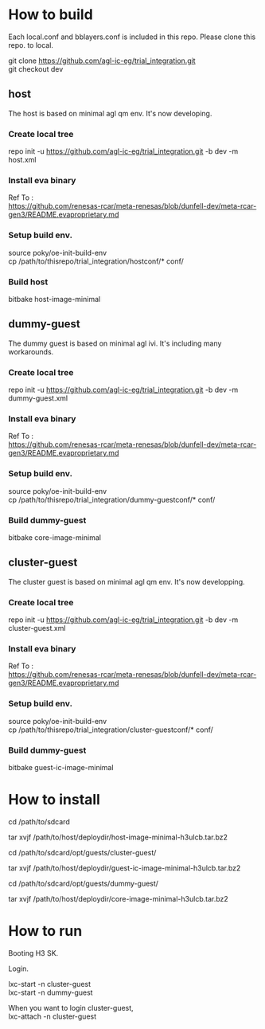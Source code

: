 # How to build

Each local.conf and bblayers.conf is included in this repo.  Please clone this repo. to local.  

git clone https://github.com/agl-ic-eg/trial_integration.git  
git checkout dev  


## host
The host is based on minimal agl qm env.  It's now developing.  

### Create local tree  

repo init -u https://github.com/agl-ic-eg/trial_integration.git -b dev -m host.xml  

### Install eva binary  
Ref To :  
https://github.com/renesas-rcar/meta-renesas/blob/dunfell-dev/meta-rcar-gen3/README.evaproprietary.md  


### Setup build env.  
source poky/oe-init-build-env  
cp /path/to/thisrepo/trial_integration/hostconf/* conf/


### Build host 
bitbake host-image-minimal  


## dummy-guest  
The dummy guest is based on minimal agl ivi.  It's including many workarounds.  

### Create local tree  

repo init -u https://github.com/agl-ic-eg/trial_integration.git -b dev -m dummy-guest.xml  

### Install eva binary  
Ref To :  
https://github.com/renesas-rcar/meta-renesas/blob/dunfell-dev/meta-rcar-gen3/README.evaproprietary.md  


### Setup build env.  
source poky/oe-init-build-env  
cp /path/to/thisrepo/trial_integration/dummy-guestconf/* conf/


### Build dummy-guest  
bitbake core-image-minimal  


## cluster-guest  
The cluster guest is based on minimal agl qm env.  It's now developping.  

### Create local tree  

repo init -u https://github.com/agl-ic-eg/trial_integration.git -b dev -m cluster-guest.xml  

### Install eva binary  
Ref To :  
https://github.com/renesas-rcar/meta-renesas/blob/dunfell-dev/meta-rcar-gen3/README.evaproprietary.md  


### Setup build env.  
source poky/oe-init-build-env  
cp /path/to/thisrepo/trial_integration/cluster-guestconf/* conf/


### Build dummy-guest  
bitbake guest-ic-image-minimal  



# How to install  

cd /path/to/sdcard

tar xvjf /path/to/host/deploydir/host-image-minimal-h3ulcb.tar.bz2  

cd /path/to/sdcard/opt/guests/cluster-guest/  

tar xvjf /path/to/host/deploydir/guest-ic-image-minimal-h3ulcb.tar.bz2  

cd /path/to/sdcard/opt/guests/dummy-guest/ 

tar xvjf /path/to/host/deploydir/core-image-minimal-h3ulcb.tar.bz2  


# How to run  

Booting H3 SK.  

Login.  

lxc-start -n cluster-guest  
lxc-start -n dummy-guest  

When you want to login cluster-guest,  
lxc-attach -n cluster-guest  


